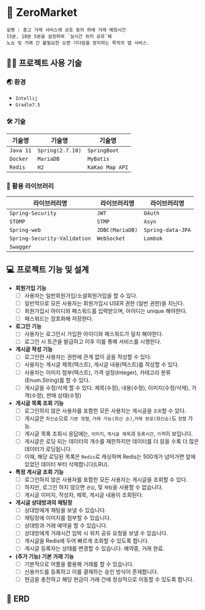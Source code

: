  # 🎁 ZeroMarket
 
    설명 : 중고 거래 서비스에 상호 동의 하에 거래 예정시간
    15분, 10분 5분을 설정하여 `실시간 위치 공유`해
    노쇼 및 거래 간 불필요한 오랜 기다림을 방지하는 목적의 앱 서비스.
    
## 👨‍💻 프로젝트 사용 기술    
  
### 🌏 환경 
  - `Intellij`
  -  `Gradle7.5`
### 🛠️ 기술 
|기술명|기술명|기술명|
|------|---|---|
|`Java 11`|`Spring(2.7.10)`|`SpringBoot`|
|`Docker`|`MariaDB`|`MyBatis`|
|`Redis`|`H2`|`KaKao Map API`|

 ### :pushpin: 활용 라이브러리 
 |라이브러리명|라이브러리명|라이브러리명|
|------|---|---|
|`Spring-Security`|`JWT`|`OAuth`|
|`STOMP`|`STMP`|`Asyn`|
|`Spring-web`|`JDBC(MariaDB)`|`Spring-data-JPA`|
|`Spring-Security-Validation`|`WebSocket`|`Lombok`|
|`Swagger`|||
    
## 💻 프로젝트 기능 및 설계

- **회원가입 기능**
    - [ ] 사용자는 일반회원가입/소셜회원가입을 할 수 있다.
    - [ ] 일반적으로 모든 사용자는 회원가입시 USER 권한 (일반 권한)을 지닌다.
    - [ ] 회원가입시 아이디와 패스워드를 입력받으며, 아이디는 unique 해야한다.
    - [ ] 패스워드는 암호화해 저장한다.

- **로그인 기능**
    - [ ] 사용자는 로그인시 가입한 아이디와 패스워드가 일치 해야한다. 
    - [ ] 로그인 시 토큰을 발급하고 이후 이를 통해 서비스를 시행한다.
  
- **게시글 작성 기능**
  - [ ] 로그인한 사용자는 권한에 관계 없이 글을 작성할 수 있다.
  - [ ] 사용자는 게시글 제목(텍스트), 게시글 내용(텍스트)를 작성할 수 있다.
  - [ ] 사용자는 이미지 첨부(텍스트), 가격 설정(Integer), 카테고리 분류(Enum.String)를 할 수 있다.
  - [ ] 게시글을 수정/삭제 할 수 있다. 제목(수정), 내용(수정), 이미지(수정/삭제), 가격(수정), 판매 상태(수정)

- **게시글 목록 조회 기능**
  - [ ] 로그인하지 않은 사용자를 포함한 모든 사용자는 게시글을 `조회`할 수 있다.
  - [ ] 게시글은 `최신순`으로 `기본 정렬`, `거래 가능(최신 순)`,`거래 완료(최신순)`도 `정렬` 가능.
  - [ ] 게시글 목록 조회시 응답에는, `이미지`, `게시글 제목`과 `등록시간`, `가격`이 보입니다.
  - [ ] 게시글은 로딩 되는 데이터의 개수를 제한하지만 데이터를 더 읽을 수록 더 많은 데이터가 로딩됩니다.
  - [ ]  이때, 해당 로딩된 목록은 `Redis`로 캐싱하며 Redis는 500개가 넘어가면 앞에 있었던 데이터 부터 삭제합니다(LRU).

- **특정 게시글 조회 기능**
  - [ ] 로그인하지 않은 사용자를 포함한 모든 사용자는 게시글을 조회할 수 있다.
  - [ ] 하지만, 로그인 하지 않으면 `관심`, 및 `채팅`을 사용할 수 없습니다.
  - [ ] 게시글 이미지, 작성자, 제목, 게시글 내용이 조회된다.

- **게시글 상대방과의 채팅창**
  - [ ] 상대방에게 채팅을 보낼 수 있습니다.
  - [ ] 채팅창에 이미지를 첨부할 수 있습니다.
  - [ ] 상대방과 거래 예약을 할 수 있습니다.
  - [ ] 상대방에게 거래시간 임박 시 위치 공유 요청을 보낼 수 있습니다.
  - [ ] 게시글을 Redis에 두어 빠르게 조회할 수 있도록 합니다.
  - [ ] 게시글 등록자는 상태를 변경할 수 있습니다. 예약중, 거래 완료.
  
- **(추가 기능) 기본 거래 기능**
  - [ ] 기본적으로 어플을 활용해 거래를 할 수 있습니다.
  - [ ] 신용카드를 등록하고 이를 결제하는 승인 방식이 존재합니다.
  - [ ] 현금을 충전하고 해당 현금이 거래 간에 정상적으로 이동할 수 있도록 합니다.
  
## 📑 ERD

